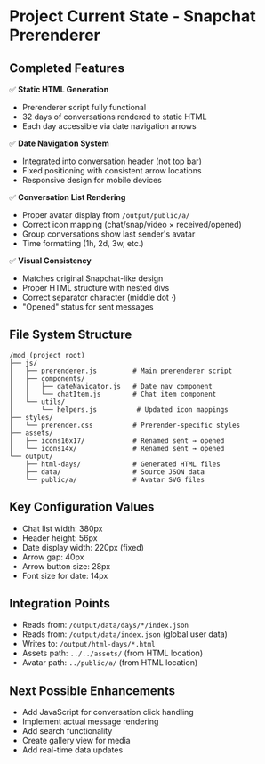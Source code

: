 # Project Current State - Snapchat Prerenderer

## Completed Features
✅ **Static HTML Generation**
- Prerenderer script fully functional
- 32 days of conversations rendered to static HTML
- Each day accessible via date navigation arrows

✅ **Date Navigation System**
- Integrated into conversation header (not top bar)
- Fixed positioning with consistent arrow locations
- Responsive design for mobile devices

✅ **Conversation List Rendering**
- Proper avatar display from `/output/public/a/`
- Correct icon mapping (chat/snap/video × received/opened)
- Group conversations show last sender's avatar
- Time formatting (1h, 2d, 3w, etc.)

✅ **Visual Consistency**
- Matches original Snapchat-like design
- Proper HTML structure with nested divs
- Correct separator character (middle dot ·)
- "Opened" status for sent messages

## File System Structure
```
/mod (project root)
├── js/
│   ├── prerenderer.js         # Main prerenderer script
│   ├── components/
│   │   ├── dateNavigator.js   # Date nav component
│   │   └── chatItem.js        # Chat item component
│   └── utils/
│       └── helpers.js          # Updated icon mappings
├── styles/
│   └── prerender.css          # Prerender-specific styles
├── assets/
│   ├── icons16x17/            # Renamed sent → opened
│   └── icons14x/              # Renamed sent → opened
└── output/
    ├── html-days/             # Generated HTML files
    ├── data/                  # Source JSON data
    └── public/a/              # Avatar SVG files
```

## Key Configuration Values
- Chat list width: 380px
- Header height: 56px
- Date display width: 220px (fixed)
- Arrow gap: 40px
- Arrow button size: 28px
- Font size for date: 14px

## Integration Points
- Reads from: `/output/data/days/*/index.json`
- Reads from: `/output/data/index.json` (global user data)
- Writes to: `/output/html-days/*.html`
- Assets path: `../../assets/` (from HTML location)
- Avatar path: `../public/a/` (from HTML location)

## Next Possible Enhancements
- Add JavaScript for conversation click handling
- Implement actual message rendering
- Add search functionality
- Create gallery view for media
- Add real-time data updates